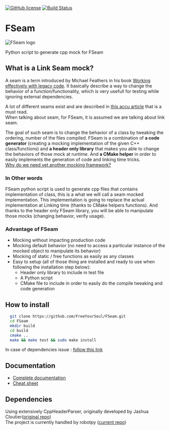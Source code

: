 [![GitHub license](https://img.shields.io/badge/license-MIT-blue.svg)](https://raw.githubusercontent.com/FreeYourSoul/FSeam/master/LICENSE) [![Build Status](https://travis-ci.com/chaabaj/FSeam.svg?branch=master)](https://travis-ci.com/chaabaj/FSeam)

# FSeam
![FSeam logo](https://github.com/FreeYourSoul/FSeam/blob/master/artwork/logo.png?raw=true)
  
  Python script to generate cpp mock for FSeam  

## What is a Link Seam mock?
A seam is a term introduced by Michael Feathers in his book [Working effectively with legacy code](https://www.abebooks.fr/Working-Effectively-Legacy-Code-Michael-Feathers/18824529190/bd?cm_mmc=gmc-_-new-_-PLA-_-v01&gclid=CjwKCAjwp_zkBRBBEiwAndwD9Ts6XzzhpZnVafPtxti_UMnsxTM8g4EMqE7aqr-IyJDlPRvFdlmCXxoCHbMQAvD_BwE). It basically describe a way to change the behavior of a function/functionality, which is very usefull for testing while ignoring external dependencies.

A lot of different seams exist and are described in [this accu article](https://accu.org/index.php/journals/1927) that is a must read.  
When talking about seam, for FSeam, it is assumed we are talking about link seam.
  
The goal of such seam is to change the behavior of a class by tweaking the ordering, number of the files compiled.  FSeam is a combination of **a code generator** (creating a mocking implementation of the given C++ class/functions) and **a header only library** that makes you able to change the behaviors of those mock at runtime. And **a CMake helper** in order to easily implements the generation of code and linking time tricks.  
[Why do we need yet another mocking framework?](docs/why-fseam.md#why-fseam)
 

### In Other words
FSeam python script is used to generate cpp files that contains implementation of class, this is a what we will call a seam mocked implementation. This implementation is going to replace the actual implementation at Linking time (thanks to CMake helpers functions). And thanks to the header only FSeam library, you will be able to manipulate those mocks (changing behavior, verify usage).

### Advantage of FSeam

* Mocking without impacting production code
* Mocking default behavior (no need to access a particular instance of the mocked object to manipulate its behavior)
* Mocking of static / free functions as easily as any classes
* Easy to setup (all of those thing are installed and ready to use when following the installation step below):
  * Header only library to include in test file
  * A Python script
  * CMake file to include in order to easily do the compile tweaking and code generation

## How to install
```Bash
  git clone https://github.com/FreeYourSoul/FSeam.git  
  cd FSeam  
  mkdir build  
  cd build  
  cmake ..  
  make && make test && sudo make install
```
In case of dependencies issue : [follow this link](docs/usage.md#dependencies)

## Documentation
* [Complete documentation](docs/README.md#reference)  
* [Cheat sheet](docs/cheat-sheet.md#cheat-sheet)  

## Dependencies  

Using extensively CppHeaderParser, originally developed by Jashua Cloutier([original repo](https://bitbucket.org/senex/cppheaderparser))   
The project is currently handled by robotpy ([current repo](https://github.com/robotpy/robotpy-cppheaderparser)) 

